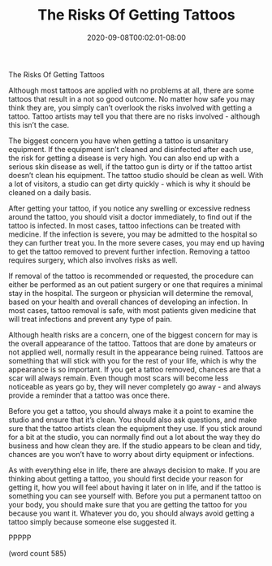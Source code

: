 ﻿---
title: "The Risks Of Getting Tattoos"
date: 2020-09-08T00:02:01-08:00
description: "Tattoos Tips for Web Success"
featured_image: "/images/Tattoos.jpg"
tags: ["Tattoos"]
---

The Risks Of Getting Tattoos

Although most tattoos are applied with no problems at all, there are some tattoos that result in a not so good outcome.  No matter how safe you may think they are, you simply can’t overlook the risks involved with getting a tattoo.  Tattoo artists may tell you that there are no risks involved - although this isn’t the case.

The biggest concern you have when getting a tattoo is unsanitary equipment.  If the equipment isn’t cleaned and disinfected after each use, the risk for getting a disease is very high.  You can also end up with a serious skin disease as well, if the tattoo gun is dirty or if the tattoo artist doesn’t clean his equipment.  The tattoo studio should be clean as well.  With a lot of visitors, a studio can get dirty quickly - which is why it should be cleaned on a daily basis.

After getting your tattoo, if you notice any swelling or excessive redness around the tattoo, you should visit a doctor immediately, to find out if the tattoo is infected.  In most cases, tattoo infections can be treated with medicine.  If the infection is severe, you may be admitted to the hospital so they can further treat you.  In the more severe cases, you may end up having to get the tattoo removed to prevent further infection.  Removing a tattoo requires surgery, which also involves risks as well.

If removal of the tattoo is recommended or requested, the procedure can either be performed as an out patient surgery or one that requires a minimal stay in the hospital.  The surgeon or physician will determine the removal, based on your health and overall chances of developing an infection.  In most cases, tattoo removal is safe, with most patients given medicine that will treat infections and prevent any type of pain.

Although health risks are a concern, one of the biggest concern for may is the overall appearance of the tattoo.  Tattoos that are done by amateurs or not applied well, normally result in the appearance being ruined.  Tattoos are something that will stick with you for the rest of your life, which is why the appearance is so important.  If you get a tattoo removed, chances are that a scar will always remain.  Even though most scars will become less noticeable as years go by, they will never completely go away - and always provide a reminder that a tattoo was once there.

Before you get a tattoo, you should always make it a point to examine the studio and ensure that it’s clean.  You should also ask questions, and make sure that the tattoo artists clean the equipment they use.  If you stick around for a bit at the studio, you can normally find out a lot about the way they do business and how clean they are.  If the studio appears to be clean and tidy, chances are you won’t have to worry about dirty equipment or infections.

As with everything else in life, there are always decision to make.  If you are thinking about getting a tattoo, you should first decide your reason for getting it, how you will feel about having it later on in life, and if the tattoo is something you can see yourself with.  Before you put a permanent tattoo on your body, you should make sure that you are getting the tattoo for you because you want it.  Whatever you do, you should always avoid getting a tattoo simply because someone else suggested it.

PPPPP

(word count 585)
